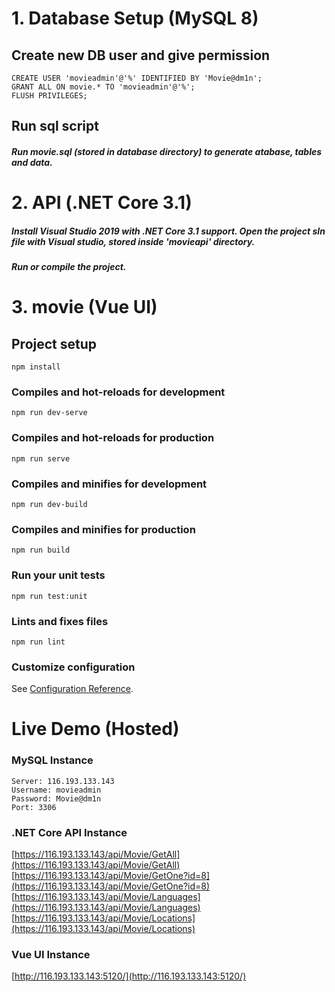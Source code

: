 # 1. Database Setup (MySQL 8)

## Create new DB user and give permission
```
CREATE USER 'movieadmin'@'%' IDENTIFIED BY 'Movie@dm1n';
GRANT ALL ON movie.* TO 'movieadmin'@'%';
FLUSH PRIVILEGES;
```

## Run sql script
##### Run movie.sql (stored in database directory) to generate atabase, tables and data.




# 2. API (.NET Core 3.1)
##### Install Visual Studio 2019 with .NET Core 3.1 support. Open the project sln file with Visual studio, stored inside 'movieapi' directory.
##### Run or compile the project.



# 3. movie (Vue UI)

## Project setup
```
npm install
```

### Compiles and hot-reloads for development
```
npm run dev-serve
```

### Compiles and hot-reloads for production
```
npm run serve
```

### Compiles and minifies for development
```
npm run dev-build
```

### Compiles and minifies for production
```
npm run build
```

### Run your unit tests
```
npm run test:unit
```

### Lints and fixes files
```
npm run lint
```

### Customize configuration
See [Configuration Reference](https://cli.vuejs.org/config/).






# Live Demo (Hosted)
### MySQL Instance
```
Server: 116.193.133.143
Username: movieadmin
Password: Movie@dm1n
Port: 3306
```

### .NET Core API Instance
[https://116.193.133.143/api/Movie/GetAll](https://116.193.133.143/api/Movie/GetAll)  
[https://116.193.133.143/api/Movie/GetOne?id=8](https://116.193.133.143/api/Movie/GetOne?id=8)  
[https://116.193.133.143/api/Movie/Languages](https://116.193.133.143/api/Movie/Languages)  
[https://116.193.133.143/api/Movie/Locations](https://116.193.133.143/api/Movie/Locations)  

### Vue UI Instance
[http://116.193.133.143:5120/](http://116.193.133.143:5120/)
